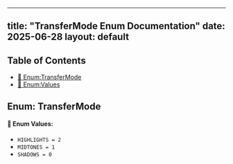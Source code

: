 <!-- Formatted by A³BS formatter.py -->
<!-- Generated by A³BS document.py -->
---
title: "TransferMode Enum Documentation"
date: 2025-06-28
layout: default
---

## Table of Contents
- [🔧 Enum:TransferMode](#enum-transfermode)
- [🔧 Enum:Values](#enum-values)
## Enum: TransferMode
#### 📝 Enum Values:
<a name="enum-values"></a>
  - `HIGHLIGHTS = 2`
  - `MIDTONES = 1`
  - `SHADOWS = 0`